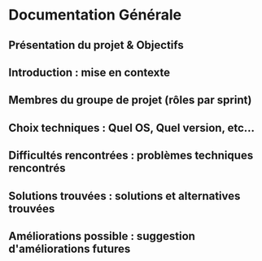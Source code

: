 # Documentation Générale

## Présentation du projet & Objectifs

## Introduction : mise en contexte

## Membres du groupe de projet (rôles par sprint)

## Choix techniques : Quel OS, Quel version, etc...

## Difficultés rencontrées : problèmes techniques rencontrés

## Solutions trouvées : solutions et alternatives trouvées

## Améliorations possible : suggestion d'améliorations futures
